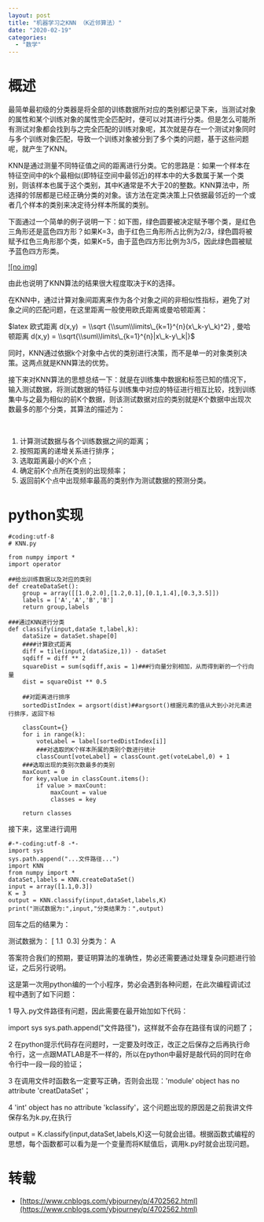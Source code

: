 ```yaml
---
layout: post
title: "机器学习之KNN （K近邻算法）"
date: "2020-02-19"
categories: 
  - "数学"
---
```


# 概述

最简单最初级的分类器是将全部的训练数据所对应的类别都记录下来，当测试对象的属性和某个训练对象的属性完全匹配时，便可以对其进行分类。但是怎么可能所有测试对象都会找到与之完全匹配的训练对象呢，其次就是存在一个测试对象同时与多个训练对象匹配，导致一个训练对象被分到了多个类的问题，基于这些问题呢，就产生了KNN。

KNN是通过测量不同特征值之间的距离进行分类。它的思路是：如果一个样本在特征空间中的k个最相似(即特征空间中最邻近)的样本中的大多数属于某一个类别，则该样本也属于这个类别，其中K通常是不大于20的整数。KNN算法中，所选择的邻居都是已经正确分类的对象。该方法在定类决策上只依据最邻近的一个或者几个样本的类别来决定待分样本所属的类别。

下面通过一个简单的例子说明一下：如下图，绿色圆要被决定赋予哪个类，是红色三角形还是蓝色四方形？如果K=3，由于红色三角形所占比例为2/3，绿色圆将被赋予红色三角形那个类，如果K=5，由于蓝色四方形比例为3/5，因此绿色圆被赋予蓝色四方形类。

[![no img]](http://127.0.0.1/?attachment_id=3033)

由此也说明了KNN算法的结果很大程度取决于K的选择。

在KNN中，通过计算对象间距离来作为各个对象之间的非相似性指标，避免了对象之间的匹配问题，在这里距离一般使用欧氏距离或曼哈顿距离：

$latex 欧式距离 d(x,y)  = \\sqrt {\\sum\\limits\_{k=1}^{n}(x\_k-y\_k)^2} , 曼哈顿距离 d(x,y) = \\sqrt{\\sum\\limits\_{k=1}^{n}|x\_k-y\_k|}$

同时，KNN通过依据k个对象中占优的类别进行决策，而不是单一的对象类别决策。这两点就是KNN算法的优势。

接下来对KNN算法的思想总结一下：就是在训练集中数据和标签已知的情况下，输入测试数据，将测试数据的特征与训练集中对应的特征进行相互比较，找到训练集中与之最为相似的前K个数据，则该测试数据对应的类别就是K个数据中出现次数最多的那个分类，其算法的描述为：

 

1. 计算测试数据与各个训练数据之间的距离；
2. 按照距离的递增关系进行排序；
3. 选取距离最小的K个点；
4. 确定前K个点所在类别的出现频率；
5. 返回前K个点中出现频率最高的类别作为测试数据的预测分类。

# python实现

```
#coding:utf-8
# KNN.py

from numpy import *
import operator

##给出训练数据以及对应的类别
def createDataSet():
    group = array([[1.0,2.0],[1.2,0.1],[0.1,1.4],[0.3,3.5]])
    labels = ['A','A','B','B']
    return group,labels

###通过KNN进行分类
def classify(input,dataSe t,label,k):
    dataSize = dataSet.shape[0]
    ####计算欧式距离
    diff = tile(input,(dataSize,1)) - dataSet
    sqdiff = diff ** 2
    squareDist = sum(sqdiff,axis = 1)###行向量分别相加，从而得到新的一个行向量
    dist = squareDist ** 0.5
    
    ##对距离进行排序
    sortedDistIndex = argsort(dist)##argsort()根据元素的值从大到小对元素进行排序，返回下标

    classCount={}
    for i in range(k):
        voteLabel = label[sortedDistIndex[i]]
        ###对选取的K个样本所属的类别个数进行统计
        classCount[voteLabel] = classCount.get(voteLabel,0) + 1
    ###选取出现的类别次数最多的类别
    maxCount = 0
    for key,value in classCount.items():
        if value > maxCount:
            maxCount = value
            classes = key

    return classes
```

接下来，这里进行调用

```
#-*-coding:utf-8 -*-
import sys
sys.path.append("...文件路径...")
import KNN
from numpy import *
dataSet,labels = KNN.createDataSet()
input = array([1.1,0.3])
K = 3
output = KNN.classify(input,dataSet,labels,K)
print("测试数据为:",input,"分类结果为：",output)
```

回车之后的结果为：

测试数据为： \[ 1.1  0.3\] 分类为： A

答案符合我们的预期，要证明算法的准确性，势必还需要通过处理复杂问题进行验证，之后另行说明。

这是第一次用python编的一个小程序，势必会遇到各种问题，在此次编程调试过程中遇到了如下问题：

1 导入.py文件路径有问题，因此需要在最开始加如下代码：

import sys sys.path.append("文件路径")，这样就不会存在路径有误的问题了；

2 在python提示代码存在问题时，一定要及时改正，改正之后保存之后再执行命令行，这一点跟MATLAB是不一样的，所以在python中最好是敲代码的同时在命令行中一段一段的验证；

3 在调用文件时函数名一定要写正确，否则会出现：'module' object has no attribute 'creatDataSet'；

4 'int' object has no attribute 'kclassify'，这个问题出现的原因是之前我讲文件保存名为k.py,在执行

output = K.classify(input,dataSet,labels,K)这一句就会出错。根据函数式编程的思想，每个函数都可以看为是一个变量而将K赋值后，调用k.py时就会出现问题。

# 转载

- [https://www.cnblogs.com/ybjourney/p/4702562.html](https://www.cnblogs.com/ybjourney/p/4702562.html)

